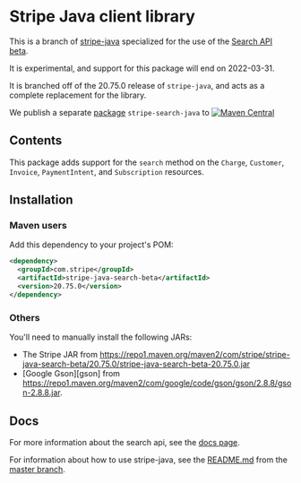 # Stripe Java client library

This is a branch of [stripe-java](https://github.com/stripe/stripe-java) specialized for the use of the [Search API beta](https://stripe.com/docs/search-api).

It is experimental, and support for this package will end on 2022-03-31.

It is branched off of the 20.75.0 release of `stripe-java`, and acts as a complete replacement for the library.

We publish a separate [package](https://www.npmjs.com/package/stripe-search-beta) `stripe-search-java` to [![Maven Central](https://img.shields.io/maven-central/v/com.stripe/stripe-java)](https://mvnrepository.com/artifact/com.stripe/stripe-java-search-beta)

## Contents

This package adds support for the `search` method on the `Charge`, `Customer`,
`Invoice`, `PaymentIntent`, and `Subscription` resources.

## Installation

### Maven users

Add this dependency to your project's POM:

```xml
<dependency>
  <groupId>com.stripe</groupId>
  <artifactId>stripe-java-search-beta</artifactId>
  <version>20.75.0</version>
</dependency>
```

### Others

You'll need to manually install the following JARs:

- The Stripe JAR from <https://repo1.maven.org/maven2/com/stripe/stripe-java-search-beta/20.75.0/stripe-java-search-beta-20.75.0.jar>
- [Google Gson][gson] from <https://repo1.maven.org/maven2/com/google/code/gson/gson/2.8.8/gson-2.8.8.jar>.

## Docs

For more information about the search api, see the [docs
page](https://stripe.com/docs/search-api). 

For information about how to use stripe-java, see the [README.md](https://github.com/stripe/stripe-java/blob/master/README.md) from the [master branch](https://github.com/stripe/stripe-java).
